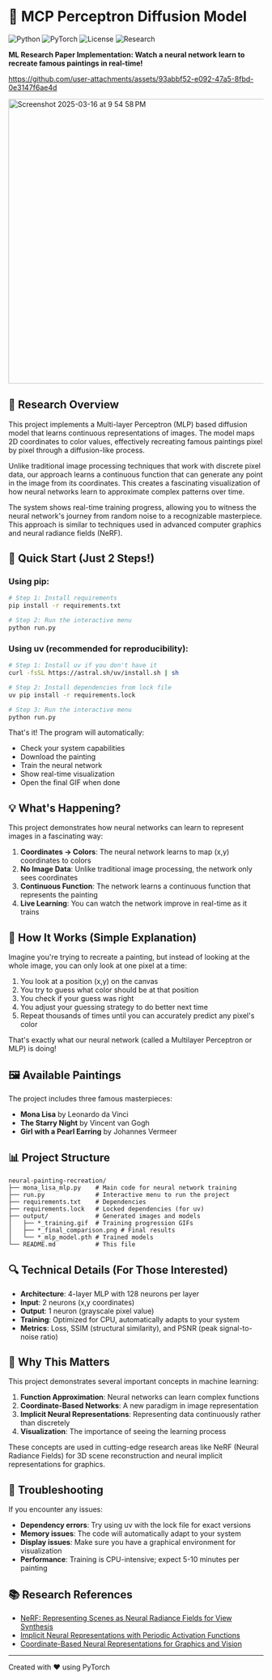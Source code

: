 # 🎨 MCP Perceptron Diffusion Model

![Python](https://img.shields.io/badge/Python-3.8+-blue.svg)
![PyTorch](https://img.shields.io/badge/PyTorch-2.1+-red.svg)
![License](https://img.shields.io/badge/License-MIT-yellow.svg)
![Research](https://img.shields.io/badge/Research-Implementation-brightgreen.svg)

**ML Research Paper Implementation: Watch a neural network learn to recreate famous paintings in real-time!**




<p align=center>

https://github.com/user-attachments/assets/93abbf52-e092-47a5-8fbd-0e3147f6ae4d
</p>


<img width="563" alt="Screenshot 2025-03-16 at 9 54 58 PM" src="https://github.com/user-attachments/assets/32232b49-1831-4101-be04-805fb891fb0a" />



## 📑 Research Overview

This project implements a Multi-layer Perceptron (MLP) based diffusion model that learns continuous representations of images. The model maps 2D coordinates to color values, effectively recreating famous paintings pixel by pixel through a diffusion-like process.

Unlike traditional image processing techniques that work with discrete pixel data, our approach learns a continuous function that can generate any point in the image from its coordinates. This creates a fascinating visualization of how neural networks learn to approximate complex patterns over time.

The system shows real-time training progress, allowing you to witness the neural network's journey from random noise to a recognizable masterpiece. This approach is similar to techniques used in advanced computer graphics and neural radiance fields (NeRF).

## 🚀 Quick Start (Just 2 Steps!)

### Using pip:
```bash
# Step 1: Install requirements
pip install -r requirements.txt

# Step 2: Run the interactive menu
python run.py
```

### Using uv (recommended for reproducibility):
```bash
# Step 1: Install uv if you don't have it
curl -fsSL https://astral.sh/uv/install.sh | sh

# Step 2: Install dependencies from lock file
uv pip install -r requirements.lock

# Step 3: Run the interactive menu
python run.py
```

That's it! The program will automatically:
- Check your system capabilities
- Download the painting
- Train the neural network
- Show real-time visualization
- Open the final GIF when done

## 💡 What's Happening?

This project demonstrates how neural networks can learn to represent images in a fascinating way:

1. **Coordinates → Colors**: The neural network learns to map (x,y) coordinates to colors
2. **No Image Data**: Unlike traditional image processing, the network only sees coordinates
3. **Continuous Function**: The network learns a continuous function that represents the painting
4. **Live Learning**: You can watch the network improve in real-time as it trains

## 🧠 How It Works (Simple Explanation)

Imagine you're trying to recreate a painting, but instead of looking at the whole image, you can only look at one pixel at a time:

1. You look at a position (x,y) on the canvas
2. You try to guess what color should be at that position
3. You check if your guess was right
4. You adjust your guessing strategy to do better next time
5. Repeat thousands of times until you can accurately predict any pixel's color

That's exactly what our neural network (called a Multilayer Perceptron or MLP) is doing!

## 🖼️ Available Paintings

The project includes three famous masterpieces:

- **Mona Lisa** by Leonardo da Vinci
- **The Starry Night** by Vincent van Gogh
- **Girl with a Pearl Earring** by Johannes Vermeer

## 📊 Project Structure

```
neural-painting-recreation/
├── mona_lisa_mlp.py    # Main code for neural network training
├── run.py              # Interactive menu to run the project
├── requirements.txt    # Dependencies
├── requirements.lock   # Locked dependencies (for uv)
├── output/             # Generated images and models
│   ├── *_training.gif  # Training progression GIFs
│   ├── *_final_comparison.png # Final results
│   └── *_mlp_model.pth # Trained models
└── README.md           # This file
```

## 🔍 Technical Details (For Those Interested)

- **Architecture**: 4-layer MLP with 128 neurons per layer
- **Input**: 2 neurons (x,y coordinates)
- **Output**: 1 neuron (grayscale pixel value)
- **Training**: Optimized for CPU, automatically adapts to your system
- **Metrics**: Loss, SSIM (structural similarity), and PSNR (peak signal-to-noise ratio)

## 📝 Why This Matters

This project demonstrates several important concepts in machine learning:

1. **Function Approximation**: Neural networks can learn complex functions
2. **Coordinate-Based Networks**: A new paradigm in image representation
3. **Implicit Neural Representations**: Representing data continuously rather than discretely
4. **Visualization**: The importance of seeing the learning process

These concepts are used in cutting-edge research areas like NeRF (Neural Radiance Fields) for 3D scene reconstruction and neural implicit representations for graphics.

## 🔧 Troubleshooting

If you encounter any issues:

- **Dependency errors**: Try using uv with the lock file for exact versions
- **Memory issues**: The code will automatically adapt to your system
- **Display issues**: Make sure you have a graphical environment for visualization
- **Performance**: Training is CPU-intensive; expect 5-10 minutes per painting

## 📚 Research References

- [NeRF: Representing Scenes as Neural Radiance Fields for View Synthesis](https://arxiv.org/abs/2003.08934)
- [Implicit Neural Representations with Periodic Activation Functions](https://arxiv.org/abs/2006.09661)
- [Coordinate-Based Neural Representations for Graphics and Vision](https://www.cs.cmu.edu/~aayushb/SIREN/)

---

Created with ❤️ using PyTorch
